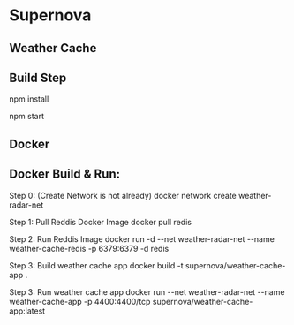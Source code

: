 # Supernova
## Weather Cache 

## Build Step
npm install

npm start

## Docker
## Docker Build & Run:

Step 0: (Create Network is not already)
docker network create weather-radar-net

Step 1: Pull Reddis Docker Image
docker pull redis

Step 2: Run Reddis Image
docker run -d --net weather-radar-net --name weather-cache-redis -p 6379:6379 -d redis

Step 3: Build weather cache app
docker build -t supernova/weather-cache-app .

Step 3: Run weather cache app
docker run --net weather-radar-net --name weather-cache-app -p 4400:4400/tcp supernova/weather-cache-app:latest


